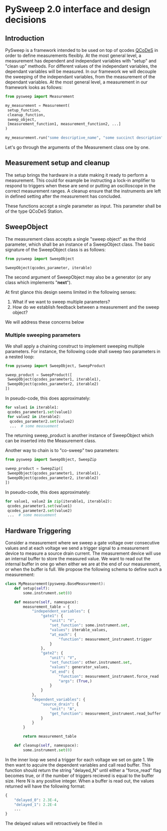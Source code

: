 # PySweep 2.0 interface and design decisions
## Introduction
PySweep is a framework intended to be used on top of qcodes [QCoDeS](https://github.com/QCoDeS/Qcodes) in order to define measurements flexibly. At the most general level, a measurement has dependent and independant variables with "setup" and "clean up" methods. For different values of the independant variables, the dependant variables will be measured. In our framework we will decouple the sweeping of the independant variables, from the measurement of the dependant variables. At the most general level, a measurement in our framework looks as follows: 

```python
from pysweep import Measurement

my_measurement = Measurement(
 setup_function, 
 cleanup_function, 
 sweep_object, 
 [measurement_function1, measurement_function2, ...]
)

my_measurement.run("some descriptive_name", "some succinct description")
```

Let's go through the arguments of the Measurement class one by one. 

## Measurement setup and cleanup 

The setup brings the hardware in a state making it ready to perform a measurement. This could for example be instructing a lock-in amplifier to respond to triggers when these are send or putting an oscilloscope in the correct measurement ranges. A cleanup ensure that the instruments are left in defined setting after the measurement has concluded. 

These functions accept a single parameter as input. This parameter shall be of the type QCoDeS Station. 

## SweepObject

The measurement class accepts a single "sweep object" as the thrid parameter, which shall be an instance of a SweepObject class. The basic signature of the SweepObject class is as follows: 

```python
from pysweep import SweepObject

SweepObject(qcodes_parameter, iterable)
```
The second argument of SweepObject may also be a generator (or any class which implements "__next__"). 

At first glance this design seems limited in the following senses: 
1) What if we want to sweep multiple parameters? 
2) How do we establish feedback between a measurement and the sweep object? 

We will address these concerns below

### Multiple sweeping parameters

We shall apply a chaining construct to implement sweeping multiple parameters. For instance, the following code shall sweep two parameters in a nested loop: 

```python
from pysweep import SweepObject, SweepProduct

sweep_product = SweepProduct([
 SweepObject(qcodes_parameter1, iterable1),
 SweepObject(qcodes_parameter2, iterable2)
])
```

In pseudo-code, this does approximately: 

```python
for value1 in iterable1: 
 qcodes_parameter1.set(value1)
 for value2 in iterable2: 
  qcodes_parameter2.set(value2)
  ...  # some measuement
```

The returning sweep_product is another instance of SweepObject which can be inserted into the Measurement class. 

Another way to chain is to "co-sweep" two parameters: 

```python
from pysweep import SweepObject, SweepZip

sweep_product = SweepZip([
 SweepObject(qcodes_parameter1, iterable1),
 SweepObject(qcodes_parameter2, iterable2)
])
```

In pseudo-code, this does approximately: 

```python
for value1, value2 in zip(iterable1, iterable2): 
 qcodes_parameter1.set(value1)
 qcodes_parameter2.set(value2)
 ...  # some measuement
```

## Hardware Triggering

Consider a measurement where we sweep a gate voltage over consecutive values and at each voltage we send a trigger signal to a measurement device to measure a source drain current. The measurement device will use an internal buffer to store the measured value. We want to read out the internal buffer in one go when either we are at the end of our measurement, or when the buffer is full. We propose the following schema to define such a measurement: 

```python
class MyMeasurement(pysweep.BaseMeasurement):
    def setup(self):
        some.instrument.set(0)

    def measure(self, namespace):
        measurement_table = {
            "independent_variables": {
                "gate1": {
                    "unit": "V",
                    "set_function": some.instrument.set,
                    "values": iterable_values, 
                    "at_each": {
                        "function": measurement_instrument.trigger
                    }
                },
                "gate2": {
                    "unit": "V",
                    "set_function": other.instrument.set,
                    "values": generator_values, 
                    "at_end": {
                        "function": measurement_instrument.force_read
                        "args": (True,)
                    }
                }
            },
            "dependent_variables": {
                "source_drain": {
                    "unit": "A",
                    "get_function": measurement_instrument.read_buffer
                }
            }
        }

        return measurement_table

    def cleanup(self, namespace):
        some.instrument.set(0)
```
In the inner loop we send a trigger for each voltage we set on gate 1. We then want to aqcuire the dependent variables and call read buffer. This function should return the string "delayed_N" until either a "force_read" flag becomes true, or if the number of triggers recieved is equal to the buffer size. Here N is any positive integer. When a buffer is read out, the values returned will have the following format: 

```python
{
    "delayed_0": 2.3E-4,
    "delayed_1": 2.2E-4
    ...
}
```
The delayed values will retroactively be filled in 
